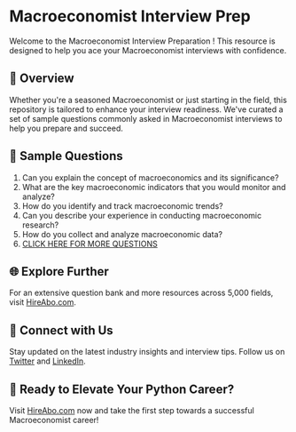 # Macroeconomist Interview Prep

Welcome to the Macroeconomist Interview Preparation ! This resource is designed to help you ace your Macroeconomist interviews with confidence.

## 🚀 Overview

Whether you're a seasoned Macroeconomist or just starting in the field, this repository is tailored to enhance your interview readiness. We've curated a set of sample questions commonly asked in Macroeconomist interviews to help you prepare and succeed.

## 📝 Sample Questions

1. Can you explain the concept of macroeconomics and its significance?
2. What are the key macroeconomic indicators that you would monitor and analyze?
3. How do you identify and track macroeconomic trends?
4. Can you describe your experience in conducting macroeconomic research?
5. How do you collect and analyze macroeconomic data?
6. [CLICK HERE FOR MORE QUESTIONS](https://hireabo.com/job/7_4_45/Macroeconomist)

## 🌐 Explore Further

For an extensive question bank and more resources across 5,000 fields, visit [HireAbo.com](https://www.hireabo.com).

## 📱 Connect with Us

Stay updated on the latest industry insights and interview tips. Follow us on [Twitter](https://twitter.com/hireabo) and [LinkedIn](https://www.linkedin.com/in/hire-abo-3609972a8/).

## 🚀 Ready to Elevate Your Python Career?

Visit [HireAbo.com](https://www.hireabo.com) now and take the first step towards a successful Macroeconomist career!